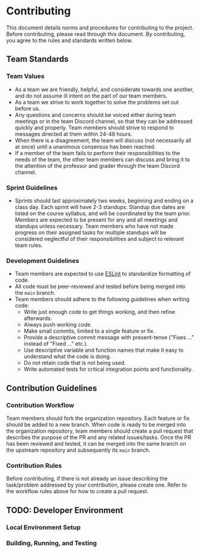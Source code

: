 # Contributing
This document details norms and procedures for contributing to the project.
Before contributing, please read through this document. By contributing, you
agree to the rules and standards written below.

## Team Standards
### Team Values
- As a team we are friendly, helpful, and considerate towards one another, and
    do not assume ill intent on the part of our team members.
- As a team we strive to work together to solve the problems set out before us.
- Any questions and concerns should be voiced either during team meetings or in
    the team Discord channel, so that they can be addressed quickly and
    properly. Team members should strive to respond to messages directed at them
    within 24-48 hours.
- When there is a disagreement, the team will discuss (not necessarily all at
    once) until a unanimous consensus has been reached.
- If a member of the team fails to perform their responsibilities to the needs
    of the team, the other team members can discuss and bring it to the
    attention of the professor and grader through the team Discord channel.

### Sprint Guidelines
- Sprints should last approximately two weeks, beginning and ending on a class
    day. Each sprint will have 2-3 standups. Standup due dates are listed on the
    course syllabus, and will be coordinated by the team prior. Members are
    expected to be present for any and all meetings and standups unless
    necessary. Team members who have not made progress on their assigned tasks
    for multiple standups will be considered neglectful of their
    responsibilities and subject to relevant team rules.

### Development Guidelines
- Team members are expected to use [ESLint](https://eslint.org/) to standardize 
    formatting of code.
- All code must be peer-reviewed and tested before being merged into the `main`
    branch.
- Team members should adhere to the following guidelines when writing code:
    - Write just enough code to get things working, and then refine afterwards.
    - Always push working code.
    - Make small commits, limited to a single feature or fix.
    - Provide a descriptive commit message with present-tense ("Fixes ..."
        instead of "Fixed ..." etc.).
    - Use descriptive variable and function names that make it easy to
        understand what the code is doing.
    - Do not retain code that is not being used.
    - Write automated tests for critical integration points and functionality.

## Contribution Guidelines
### Contribution Workflow
Team members should fork the organization repository. Each feature or fix should
be added to a new branch. When code is ready to be merged into the organization
repository, team members should create a pull request that describes the purpose
of the PR and any related issues/tasks. Once the PR has been reviewed and 
tested, it can be merged into the same branch on the upstream repository and
subsequently its `main` branch.

### Contribution Rules
Before contributing, if there is not already an issue describing the
task/problem addressed by your contribution, please create one. Refer to the
workflow rules above for how to create a pull request.

## TODO: Developer Environment
### Local Environment Setup
### Building, Running, and Testing
